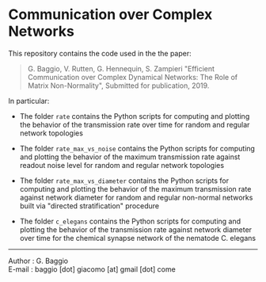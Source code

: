 # Communication over Complex Networks 

This repository contains the code used in the the paper:

> G. Baggio, V. Rutten, G. Hennequin, S. Zampieri "Efficient Communication over Complex Dynamical Networks: The Role of Matrix Non-Normality", Submitted for publication, 2019. 

In particular:

- The folder `rate` contains the Python scripts for computing and plotting the behavior of the transmission rate over time for random and regular network topologies

- The folder `rate_max_vs_noise` contains the Python scripts for computing and plotting the behavior of the maximum  transmission rate against readout noise level for random and regular network topologies

- The folder `rate_max_vs_diameter` contains the Python scripts for computing and plotting the behavior of the maximum transmission rate against network diameter for random and regular non-normal networks built via "directed stratification" procedure

- The folder `c_elegans` contains the Python scripts for computing and plotting the behavior of the transmission rate against network diameter over time for the chemical synapse network of the nematode C. elegans

***

Author : G. Baggio <br/>
E-mail : baggio [dot] giacomo [at] gmail [dot] come

